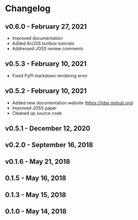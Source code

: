 # Changelog

## v0.6.0 - February 27, 2021

- Improved documentation
- Added ArcGIS toolbox tutorials 
- Addressed JOSS review comments

## v0.5.3 - February 10, 2021

- Fixed PyPI markdown rendering error
## v0.5.2 - February 10, 2021

- Added new documentation website (<https://lidar.gishub.org>)
- Improved JOSS paper
- Cleaned up source code

## v0.5.1 - December 12, 2020

## v0.2.0 - September 16, 2018

## v0.1.6 - May 21, 2018

## 0.1.5 - May 16, 2018

## 0.1.3 - May 15, 2018

## 0.1.0 - May 14, 2018
